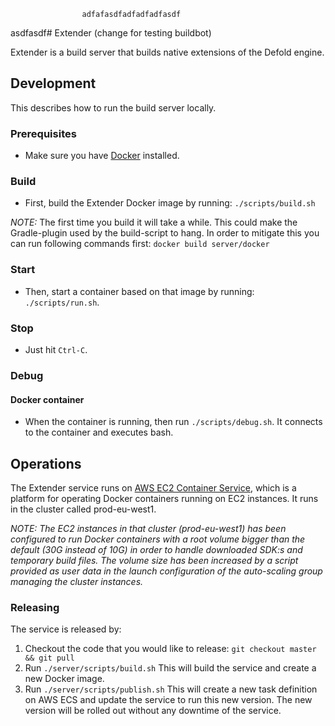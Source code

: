 					adfafasdfadfadfadfasdf
asdfasdf# Extender (change for testing buildbot)

Extender is a build server that builds native extensions of the Defold engine.

## Development
This describes how to run the build server locally. 

### Prerequisites
* Make sure you have [Docker](https://www.docker.com) installed.

### Build
* First, build the Extender Docker image by running: `./scripts/build.sh`

_NOTE:_ The first time you build it will take a while. This could make the Gradle-plugin
used by the build-script to hang. In order to mitigate this you can run following commands
first: `docker build server/docker`

### Start
* Then, start a container based on that image by running: `./scripts/run.sh`.

### Stop
* Just hit `Ctrl-C`. 

### Debug

#### Docker container

* When the container is running, then run `./scripts/debug.sh`. It connects to the container
 and executes bash. 
 
## Operations

The Extender service runs on [AWS EC2 Container Service](https://aws.amazon.com/ecs/), which is
a platform for operating Docker containers running on EC2 instances. It runs in the cluster called
 prod-eu-west1. 
 
 _NOTE: The EC2 instances in that cluster (prod-eu-west1) has been configured to run Docker containers with
  a root volume bigger than the default (30G instead of 10G) in order to handle downloaded SDK:s and 
  temporary build files. The volume size has been increased by a script provided as user data in the 
  launch configuration of the auto-scaling group managing the cluster instances._ 
  
### Releasing
  The service is released by:
  1. Checkout the code that you would like to release: `git checkout master && git pull`
  1. Run `./server/scripts/build.sh`
  This will build the service and create a new Docker image.
  1. Run `./server/scripts/publish.sh`
  This will create a new task definition on AWS ECS and update the service to run this new version. The new 
  version will be rolled out without any downtime of the service. 
